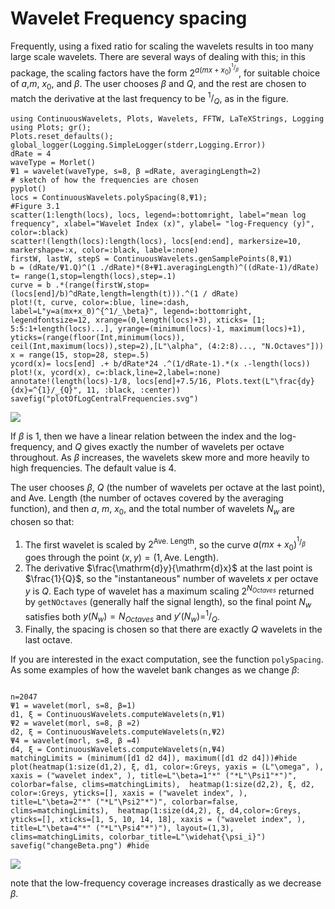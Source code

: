 # Wavelet Frequency spacing #
Frequently, using a fixed ratio for scaling the wavelets results in too many large scale wavelets.
There are several ways of dealing with this; in this package, the scaling factors have the form $2^{a(mx+x_0)^{^1/_\beta}}$, for suitable choice of $a$,$m$, $x_0$, and $\beta$.
The user chooses $\beta$ and $Q$, and the rest are chosen to match the derivative at the last frequency to be $^{1}/_{Q}$, as in the figure.

```@setup waves
using ContinuousWavelets, Plots, Wavelets, FFTW, LaTeXStrings, Logging
using Plots; gr();
Plots.reset_defaults();
global_logger(Logging.SimpleLogger(stderr,Logging.Error))
dRate = 4
waveType = Morlet()
Ψ1 = wavelet(waveType, s=8, β =dRate, averagingLength=2)
# sketch of how the frequencies are chosen
pyplot()
locs = ContinuousWavelets.polySpacing(8,Ψ1);
#Figure 3.1
scatter(1:length(locs), locs, legend=:bottomright, label="mean log frequency", xlabel="Wavelet Index (x)", ylabel= "log-Frequency (y)", color=:black)
scatter!(length(locs):length(locs), locs[end:end], markersize=10, markershape=:x, color=:black, label=:none)
firstW, lastW, stepS = ContinuousWavelets.genSamplePoints(8,Ψ1)
b = (dRate/Ψ1.Q)^(1 ./dRate)*(8+Ψ1.averagingLength)^((dRate-1)/dRate)
t= range(1,stop=length(locs),step=.1)
curve = b .*(range(firstW,stop=(locs[end]/b)^dRate,length=length(t))).^(1 / dRate)
plot!(t, curve, color=:blue, line=:dash, label=L"y=a(mx+x_0)^{^1/_\beta}", legend=:bottomright, legendfontsize=12, xrange=(0,length(locs)+3), xticks= [1; 5:5:1+length(locs)...], yrange=(minimum(locs)-1, maximum(locs)+1), yticks=(range(floor(Int,minimum(locs)), ceil(Int,maximum(locs)),step=2),[L"\alpha", (4:2:8)..., "N.Octaves"]))
x = range(15, stop=28, step=.5)
ycord(x)= locs[end] .+ b/dRate*24 .^(1/dRate-1).*(x .-length(locs))
plot!(x, ycord(x), c=:black,line=2,label=:none)
annotate!(length(locs)-1/8, locs[end]+7.5/16, Plots.text(L"\frac{dy}{dx}=^{1}/_{Q}", 11, :black, :center))
savefig("plotOfLogCentralFrequencies.svg")
```
![](plotOfLogCentralFrequencies.svg)

If $\beta$ is 1, then we have a linear relation between the index and the
log-frequency, and $Q$ gives exactly the number of wavelets per octave
throughout. As $\beta$ increases, the wavelets skew more and more heavily to
high frequencies. The default value is 4.

The user chooses $\beta$, $Q$ (the number of wavelets per octave at the last
point), and Ave. Length (the number of octaves covered by the averaging
function), and then $a$, $m$, $x_0$, and the total number of wavelets $N_w$ are
chosen so that:
1. The first wavelet is scaled by $2^{\textrm{Ave. Length}}$, so the curve
    $a(mx+x_0)^{^1/_\beta}$ goes through the point 
    $(x,y)=(1,\textrm{Ave. Length})$.
2. The derivative $\frac{\mathrm{d}y}{\mathrm{d}x}$ at the last point is
    $\frac{1}{Q}$, so the "instantaneous" number of wavelets $x$ per octave $y$
    is $Q$. Each type of wavelet has a maximum scaling $2^{N_{Octaves}}$
    returned by `getNOctaves` (generally half the signal length), so the final
    point $N_w$ satisfies both $y(N_w) = N_{Octaves}$ and
    $y'(N_w)=^1/_Q$.
3. Finally, the spacing is chosen so that there are exactly $Q$ wavelets in the
   last octave.

If you are interested in the exact computation, see the function `polySpacing`.
As some examples of how the wavelet bank changes as we change $\beta$:
```@example waves

n=2047
Ψ1 = wavelet(morl, s=8, β=1)
d1, ξ = ContinuousWavelets.computeWavelets(n,Ψ1)
Ψ2 = wavelet(morl, s=8, β =2)
d2, ξ = ContinuousWavelets.computeWavelets(n,Ψ2)
Ψ4 = wavelet(morl, s=8, β =4)
d4, ξ = ContinuousWavelets.computeWavelets(n,Ψ4)
matchingLimits = (minimum([d1 d2 d4]), maximum([d1 d2 d4]))#hide
plot(heatmap(1:size(d1,2), ξ, d1, color=:Greys, yaxis = (L"\omega", ), xaxis = ("wavelet index", ), title=L"\beta=1"*" ("*L"\Psi1"*")", colorbar=false, clims=matchingLimits),  heatmap(1:size(d2,2), ξ, d2, color=:Greys, yticks=[], xaxis = ("wavelet index", ), title=L"\beta=2"*" ("*L"\Psi2"*")", colorbar=false, clims=matchingLimits),  heatmap(1:size(d4,2), ξ, d4,color=:Greys, yticks=[], xticks=[1, 5, 10, 14, 18], xaxis = ("wavelet index", ), title=L"\beta=4"*" ("*L"\Psi4"*")"), layout=(1,3), clims=matchingLimits, colorbar_title=L"\widehat{\psi_i}")
savefig("changeBeta.png") #hide
```
![](changeBeta.png)

note that the low-frequency coverage increases drastically as we decrease
$\beta$.

